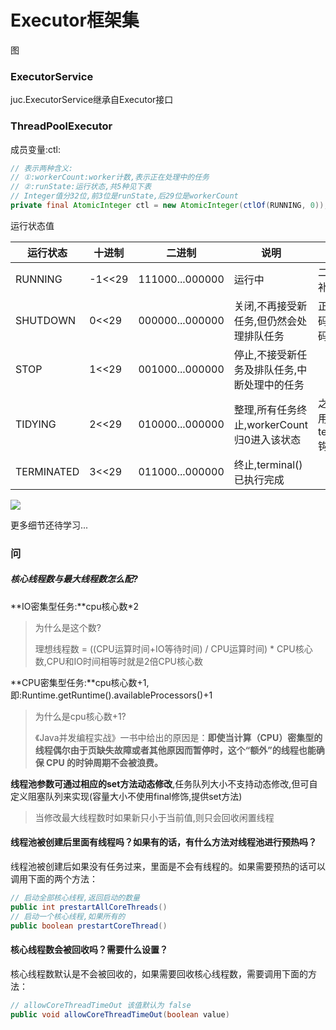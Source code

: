 # Executor框架集

图

### ExecutorService

juc.ExecutorService继承自Executor接口

### ThreadPoolExecutor

成员变量:ctl:

```java
// 表示两种含义:
// ①:workerCount:worker计数,表示正在处理中的任务
// ②:runState:运行状态,共5种见下表
// Integer值分32位,前3位是runState,后29位是workerCount
private final AtomicInteger ctl = new AtomicInteger(ctlOf(RUNNING, 0));
```

运行状态值

| 运行状态   | 十进制 | 二进制          | 说明                                         | 备注                         |
| ---------- | ------ | --------------- | -------------------------------------------- | ---------------------------- |
| RUNNING    | -1<<29 | 111000...000000 | 运行中                                       | 二进制为补码表示             |
| SHUTDOWN   | 0<<29  | 000000...000000 | 关闭,不再接受新任务,但仍然会处理排队任务     | 正数的原码,反码,补码均相同   |
| STOP       | 1<<29  | 001000...000000 | 停止,不接受新任务及排队任务,中断处理中的任务 |                              |
| TIDYING    | 2<<29  | 010000...000000 | 整理,所有任务终止,workerCount归0进入该状态   | 之后将调用terminal()钩子方法 |
| TERMINATED | 3<<29  | 011000...000000 | 终止,terminal()已执行完成                    |                              |

![](https://img2023.cnblogs.com/blog/1457262/202212/1457262-20221205162427259-4583314.png)

更多细节还待学习...



### 问

##### 核心线程数与最大线程数怎么配?

**IO密集型任务:**cpu核心数*2

> 为什么是这个数?
>
> 理想线程数 = ((CPU运算时间+IO等待时间) / CPU运算时间) * CPU核心数,CPU和IO时间相等时就是2倍CPU核心数

**CPU密集型任务:**cpu核心数+1,即:Runtime.getRuntime().availableProcessors()+1

> 为什么是cpu核心数+1?
>
> 《Java并发编程实战》一书中给出的原因是：**即使当计算（CPU）密集型的线程偶尔由于页缺失故障或者其他原因而暂停时，这个“额外”的线程也能确保 CPU 的时钟周期不会被浪费。**

**线程池参数可通过相应的set方法动态修改**,任务队列大小不支持动态修改,但可自定义阻塞队列来实现(容量大小不使用final修饰,提供set方法)

> 当修改最大线程数时如果新只小于当前值,则只会回收闲置线程

#### 线程池被创建后里面有线程吗？如果有的话，有什么方法对线程池进行预热吗？

线程池被创建后如果没有任务过来，里面是不会有线程的。如果需要预热的话可以调用下面的两个方法：

```java
// 启动全部核心线程,返回启动的数量
public int prestartAllCoreThreads()
// 启动一个核心线程,如果所有的
public boolean prestartCoreThread()
```

#### 核心线程数会被回收吗？需要什么设置？

核心线程数默认是不会被回收的，如果需要回收核心线程数，需要调用下面的方法：

```java
// allowCoreThreadTimeOut 该值默认为 false
public void allowCoreThreadTimeOut(boolean value)
```